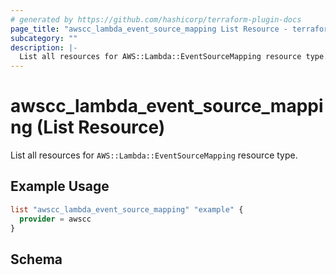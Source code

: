 ```yaml
---
# generated by https://github.com/hashicorp/terraform-plugin-docs
page_title: "awscc_lambda_event_source_mapping List Resource - terraform-provider-awscc"
subcategory: ""
description: |-
  List all resources for AWS::Lambda::EventSourceMapping resource type.
---
```


# awscc_lambda_event_source_mapping (List Resource)

List all resources for `AWS::Lambda::EventSourceMapping` resource type.

## Example Usage

```terraform
list "awscc_lambda_event_source_mapping" "example" {
  provider = awscc
}
```

<!-- schema generated by tfplugindocs -->
## Schema
